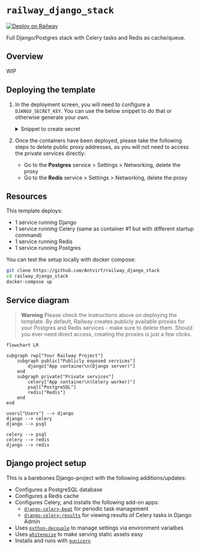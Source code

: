 # `railway_django_stack`

[![Deploy on Railway](https://railway.app/button.svg)](https://railway.app/template/NBR_V3?referralCode=6rOei9)

Full Django/Postgres stack with Celery tasks and Redis as cache/queue.

## Overview

WIP

## Deploying the template

1. In the deployment screen, you will need to configure a `DJANGO_SECRET_KEY`. You can use the below snippet to do that or otherwise generate your own.
    <details>
    <summary>Snippet to create secret</summary>

    **This assumes your default python installation has Django installed.**

    ```bash
    python -c 'from django.core.management.utils import get_random_secret_key; print(get_random_secret_key())'
    ```

    </details>
1. Once the containers have been deployed, please take the following steps to delete public proxy addresses, as you will not need to access the private services directly:
    - Go to the **Postgres** service > Settings > Networking, delete the proxy
    - Go to the **Redis** service > Settings > Networking, delete the proxy

## Resources

This template deploys:

- 1 service running Django
- 1 service running Celery (same as container #1 but with different startup command)
- 1 service running Redis
- 1 service running Postgres

You can test the setup locally with docker compose:

```bash
git clone https://github.com/Antvirf/railway_django_stack
cd railway_django_stack
docker-compose up
```

## Service diagram


> **Warning**
> Please check the instructions above on deploying the template. By default, Railway creates publicly available proxies for your Postgres and Redis services - make sure to delete them. Should you ever need direct access, creating the proxies is just a few clicks.

```mermaid
flowchart LR

subgraph rwp["Your Railway Project"]
    subgraph public["Publicly exposed services"]
        django["App container\n(Django server)"]
    end
    subgraph private["Private services"]
        celery["App container\n(Celery worker)"]
        psql["PostgreSQL"]
        redis["Redis"]
    end
end

users["Users"] --> django
django --> celery
django --> psql

celery --> psql
celery --> redis
django --> redis

```

## Django project setup

This is a barebones Django-project with the following additions/updates:

- Configures a PostgreSQL database
- Configures a Redis cache
- Configures Celery, and installs the following add-on apps:
    - [`django-celery-beat`](https://github.com/celery/django-celery-beat) for periodic task management
    - [`django-celery-results`](https://github.com/celery/django-celery-results) for viewing results of Celery tasks in Django Admin
- Uses [`python-decouple`](https://github.com/HBNetwork/python-decouple) to manage settings via environment varialbes
- Uses [`whitenoise`](https://github.com/evansd/whitenoise) to make serving static assets easy
- Installs and runs with [`gunicorn`](https://github.com/benoitc/gunicorn)
